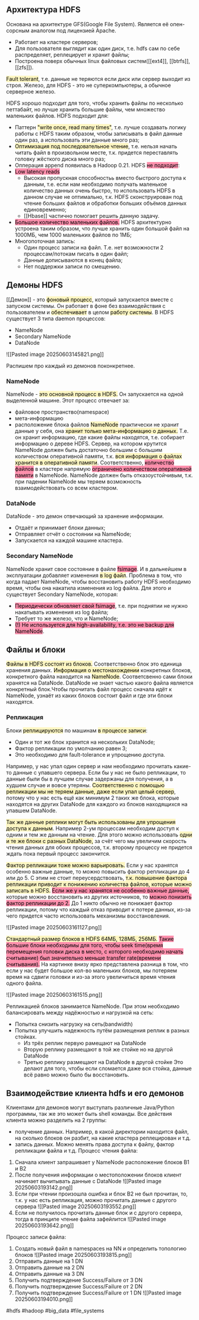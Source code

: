 ## Архитектура HDFS

Основана на архитектуре GFS(Google File System). Является её опен-сорсным аналогом под лицензией Apache.

- Работает на кластере серверов;
- Для пользователя выглядит как один диск, т.е. hdfs сам по себе распределяет, реплецирует и хранит файлы;
- Построена поверх обычных linux файловых систем([[ext4]], [[btrfs]], [[zfs]]).

<mark style="background: #FFF3A3A6;">Fault tolerant</mark>, т.е. данные не теряются если диск или сервер выходит из строя.
Железо, для HDFS - это не суперкомпьютеры, а обычное серверное железо.

HDFS хорошо подходит для того, чтобы хранить файлы по несколько петтабайт, но лучше хранить большие файлы, чем множество маленьких файлов.
HDFS подходит для:
- Паттерн <mark style="background: #FFF3A3A6;">"write once, read many times"</mark>, т.е. лучше создавать логику работы с HDFS таким образом, чтобы записывать в файл данные один раз, а использовать эти данные много раз;
- <mark style="background: #FFF3A3A6;">Оптимизация под последовательное чтение</mark>, т.е. нельзя начать читать файл в произвольном месте, т.к. придется переставлять головку жёсткого диска много раз;
- Опперация append появилась в Hadoop 0.21.
HDFS <mark style="background: #FF5582A6;">не подходит</mark>:
- <mark style="background: #FF5582A6;">Low latency reads</mark>
	- Высокая пропускная способностьь вместо быстрого доступа к данным, т.е. если нам необходимо получать маленькое количество данных очень быстро, то использовать HDFS в данном случае не оптимально, т.к. HDFS сконструирован под чтение больших файлов и обработки больших объёмов данных единовременно;
	- [[Hbase]] частично помогает решить данную задачу.
- <mark style="background: #FF5582A6;">Большое количество маленьких файлов.</mark> HDFS архитектурно устроена таким образом, что лучше хранить один большой файл на 1000МБ, чем 1000 маленьких файлов по 1МБ;
- Многопоточная запись:
	- Один процесс записи на файл. Т.е. нет возможности 2 процессам/потокам писать в один файл;
	- Данные дописываются в конец файла;
	- Нет поддержки записи по смещению.
##  Демоны HDFS

[[Демон]] - это <mark style="background: #FFF3A3A6;">фоновый процесс</mark>, который запускается вместе с запуском системы. Он работает в фоне без взаимодействия с пользователем и <mark style="background: #FFF3A3A6;">обеспечивает</mark> в целом <mark style="background: #FFF3A3A6;">работу системы</mark>.
В HDFS существует 3 типа daemon процессов:
- NameNode
- Secondary NameNode
- DataNode

![[Pasted image 20250603145821.png]]

Распишем про каждый из демонов поконкретнее.

### NameNode

NameNode - <mark style="background: #FFF3A3A6;">это основной процесс в HDFS.</mark> Он запускается на одной выделенной машине. Этот процесс отвечает за:
- файловое пространство(namespace)
- мета-информацию
- расположение блока файлов
<mark style="background: #FFF3A3A6;">NameNode</mark> практически не хранит данные у себя, она <mark style="background: #FFF3A3A6;">хранит только мета-информацию о данных.</mark> Т.е. он хранит информацию, где какие файлы находятся, т.е. собирает информацию о дереве HDFS. Сервер, на котором крутится NameNode должен быть достаточно большим с большим количеством оперативной памяти, т.к. <mark style="background: #FFF3A3A6;">вся информация о файлах хранится в оперативной памяти</mark>. Соответственно, <mark style="background: #FF5582A6;">количество файлов</mark> в кластере напрямую <mark style="background: #FF5582A6;">ограничено количеством оперативной памяти</mark> в NameNode.
NameNode должен быть отказоустойчивым, т.к. при падении NameNode мы теряем возможность взаимодействовать со всем кластером.

### DataNode

DataNode - это демон отвечающий за хранение информации.
- Отдаёт и принимает блоки данных;
- Отправляет отчёт о состоянии на NameNode;
- Запускается на каждой машине кластера.

### Secondary NameNode

NameNode хранит свое состояние в файле <mark style="background: #FF5582A6;">fsimage</mark>. И в дальнейшем в эксплуатации добавляет изменения <mark style="background: #FFF3A3A6;">в log файл</mark>. Проблема в том, что когда падает NameNode, чтобы восстановить работу HDFS необходимо время, чтобы она накатила изменения из log файла. Для этого и существует Secondary NameNode, которая:
- <mark style="background: #FF5582A6;">Периодически обновляет свой fsimage</mark>, т.е. при поднятии не нужно накатывать изменения из log файла;
- Требует то же железо, что и NameNode;
- <mark style="background: #FF5582A6;">(!) Не используется для high-availability, т.е. это не backup для NameNode</mark>.

## Файлы и блоки

<mark style="background: #FFF3A3A6;">Файлы в HDFS состоят из блоков.</mark> Соответственно блок это единица хранения данных. <mark style="background: #FFF3A3A6;">Информация о местонахождении</mark> конкретных блоков, конкретного файла находится на <mark style="background: #FFF3A3A6;">NameNode</mark>. Соответсвенно сами блоки хранятся на DataNode. DataNode не знает частью какого файла является конкретный блок.Чтобы прочитать файл процесс сначала идёт к NameNode, узнаёт из каких блоков состоит файл и где эти блоки находятся. 

### Репликация

Блоки <mark style="background: #FFF3A3A6;">реплицируются</mark> по машинам <mark style="background: #FFF3A3A6;">в процессе записи</mark>:
 - Один и тот же блок хранится на нескольких DataNode;
 - Фактор репликации по умолчанию равен 3;
 - Это необходимо для fault-tolerance и упрощению доступа.

Например, у нас упал один сервер и нам необходимо прочитать какие-то данные с упавшего сервера. Если бы у нас не было репликации, то данные были бы в лучшем случае задержаны для получения, а в худшем случае и вовсе утеряны. <mark style="background: #FFF3A3A6;">Соответственно с помощью репликации мы не теряем данные, даже если упал целый сервер</mark>, потому что у нас есть ещё как минимум 2 таких же блока, которые находятся на других DataNode для каждого из блоков находящихся на упавшем DataNode. 

<mark style="background: #FFF3A3A6;">Так же данные реплики могут быть использованы для упрощения доступа к данным</mark>. Например 2-ум процессам необходим доступ к одним и тем же данным на чтение. Для этого можно использовать <mark style="background: #FFF3A3A6;">одни и те же блоки с разных DataNode,</mark> за счёт чего мы увеличим скорость чтения данных для обоих процессов, т.к. второму процессу не придется ждать пока первый процесс закончится.

<mark style="background: #FFF3A3A6;">Фактор репликации тоже можно варьировать.</mark> Если у нас хранятся особенно важные данные, то можно повысить фактор репликации до 4 или до 5. С этим не стоит переусердствовать, <mark style="background: #FFF3A3A6;">т.к. повышение фактора репликации приводит к понижению количества файлов, которые можно записать в HDFS.</mark>
<mark style="background: #FF5582A6;">Если же у нас хранятся не особенно важные данные,</mark> которые можно восстановить из других источников, то <mark style="background: #FF5582A6;">можно понизить фактор репликации до 2.</mark> До 1 никто обычно не понижает фактор репликации, потому что каждый отказ приводит к потере данных, из-за чего придется часто использовать механизмы восстановления.

![[Pasted image 20250603161127.png]]

<mark style="background: #FFF3A3A6;">Стандартный размер блоков в HDFS 64МБ, 128МБ, 256МБ.</mark>
<mark style="background: #FF5582A6;">Такие большие блоки необходимы для того, чтобы seek time(время перемещения головки диска в место, с которого необходимо начать считывание) был значительно меньше transfer rate(времени считывания).</mark>
На картинке внизу ярко представлена разница в том, что если у нас будет большое кол-во маленьких блоков, мы потеряем время на сдвиги головки и из-за этого увеличиться время чтения одного файла.

![[Pasted image 20250603161515.png]]

Репликацией блоков занимается NameNode. При этом необходимо балансировать между надёжностью и нагрузкой на сеть:
- Попытка снизить нагрузку на сеть(bandwidth)
- Попытка улучшить надежность путём размещения реплик в разных стойках.
	- Из трёх реплик первую рамещают на DataNode
	- Вторую реплику размещают в той же стойке но на другой DataNode
	- Третью реплику размещают на DataNode в другой стойке
Это делают для того, чтобы если сломается даже вся стойка, данные всё равно можно было бы восстановить.

## Взаимодействие клиента hdfs  и его демонов

Клиентами для демонов могут выступать различные Java/Python программы, так же это может быть shell команды. 
Все действия клиента можно разделить на 2 группы:
- получение данных. Например, в какой директории находится файл, на сколько блоков он разбит, на какие кластера реплецирован и т.д.
- запись данных. Можно менять права доступа к файлу, фактор репликации файла и т.д.
Процесс чтения файла:
1. Сначала клиент запрашивает у NameNode расположение блоков B1 и B2
2. После получения информации о местоположении блоков клиент начинает вычитывать данные с DataNode
   ![[Pasted image 20250603193142.png]]
3. Если при чтении произошла ошибка и блок B2 не был прочитан, то, т.к. у нас есть репликация, можно прочитать данные с другого сервера
   ![[Pasted image 20250603193552.png]]
4. Если не получилось прочитать данные блок и с другого сервера, тогда в принципе чтение файла зафейлится
   ![[Pasted image 20250603193642.png]]


Процесс записи файла:
1. Создать новый файл в namespaces на NN и определить топологию блоков
   ![[Pasted image 20250603193815.png]]
2. Отправить данные на 1 DN
3. Отправить данные на 2 DN
4. Отправить данные на 3 DN
5. Получить подтверждение Success/Failure от 3 DN
6. Получить подтверждение Success/Failure от 2 DN
7. Получить подтверждение Success/Failure от 1 DN
   ![[Pasted image 20250603194010.png]]









#hdfs #hadoop #big_data #file_systems